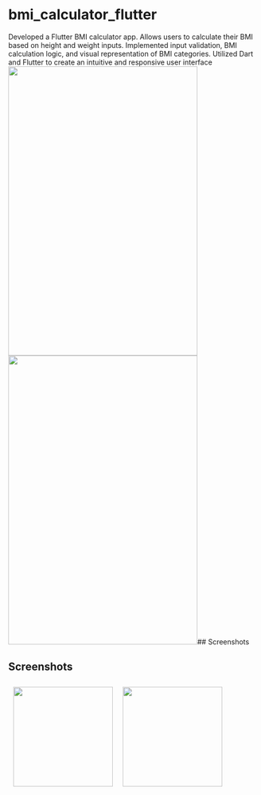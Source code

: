 # bmi_calculator_flutter
Developed a Flutter BMI calculator app.
Allows users to calculate their BMI based on height and weight inputs.
Implemented input validation, BMI calculation logic, and visual representation of BMI categories.
Utilized Dart and Flutter to create an intuitive and responsive user interface
<img src="https://github.com/anettaj/bmi_calculator_flutter/assets/58222128/e0c551d5-a67e-41be-8a7e-145bcfc89c67.png" width="380" height="580">
<img src="https://github.com/anettaj/bmi_calculator_flutter/assets/58222128/9c0b2f1f-14a3-4c26-a091-18d840150940.png" width="380" height="580">## Screenshots
## Screenshots
[<img src="https://github.com/anettaj/bmi_calculator_flutter/assets/58222128/e0c551d5-a67e-41be-8a7e-145bcfc89c67.png" align="left"
width="200"
    hspace="10" vspace="10">](https://github.com/anettaj/bmi_calculator_flutter/assets/58222128/e0c551d5-a67e-41be-8a7e-145bcfc89c67.png)
[<img src="https://github.com/anettaj/bmi_calculator_flutter/assets/58222128/9c0b2f1f-14a3-4c26-a091-18d840150940.png" align="center"
width="200"
    hspace="10" vspace="10">](https://github.com/anettaj/bmi_calculator_flutter/assets/58222128/9c0b2f1f-14a3-4c26-a091-18d840150940.png)

